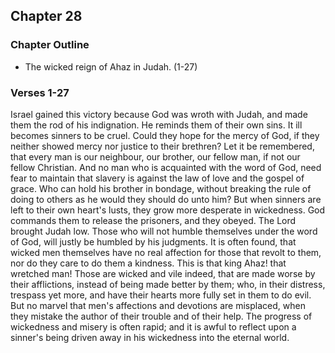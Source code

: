 ## Chapter 28

### Chapter Outline

- The wicked reign of Ahaz in Judah. (1-27)

### Verses 1-27

Israel gained this victory because God was wroth with Judah, and made them the rod of his indignation. He reminds them of their own sins. It ill becomes sinners to be cruel. Could they hope for the mercy of God, if they neither showed mercy nor justice to their brethren? Let it be remembered, that every man is our neighbour, our brother, our fellow man, if not our fellow Christian. And no man who is acquainted with the word of God, need fear to maintain that slavery is against the law of love and the gospel of grace. Who can hold his brother in bondage, without breaking the rule of doing to others as he would they should do unto him? But when sinners are left to their own heart's lusts, they grow more desperate in wickedness. God commands them to release the prisoners, and they obeyed. The Lord brought Judah low. Those who will not humble themselves under the word of God, will justly be humbled by his judgments. It is often found, that wicked men themselves have no real affection for those that revolt to them, nor do they care to do them a kindness. This is that king Ahaz! that wretched man! Those are wicked and vile indeed, that are made worse by their afflictions, instead of being made better by them; who, in their distress, trespass yet more, and have their hearts more fully set in them to do evil. But no marvel that men's affections and devotions are misplaced, when they mistake the author of their trouble and of their help. The progress of wickedness and misery is often rapid; and it is awful to reflect upon a sinner's being driven away in his wickedness into the eternal world.


